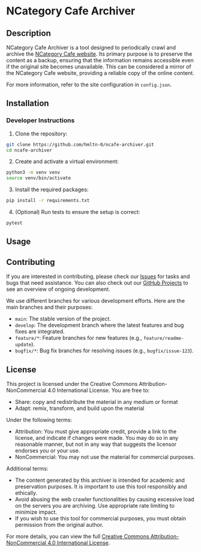 # NCategory Cafe Archiver

## Description

NCategory Cafe Archiver is a tool designed to periodically crawl and archive the [NCategory Cafe website](https://golem.ph.utexas.edu/category/). Its primary purpose is to preserve the content as a backup, ensuring that the information remains accessible even if the original site becomes unavailable. This can be considered a mirror of the NCategory Cafe website, providing a reliable copy of the online content.

For more information, refer to the site configuration in `config.json`.


## Installation

### Developer Instructions

1. Clone the repository:
```sh
git clone https://github.com/hmltn-0/ncafe-archiver.git
cd ncafe-archiver
```

2. Create and activate a virtual environment:
```sh
python3 -m venv venv
source venv/bin/activate
```

3. Install the required packages:
```sh
pip install -r requirements.txt
```

4. (Optional) Run tests to ensure the setup is correct:
```sh
pytest
```

## Usage

## Contributing

If you are interested in contributing, please check our [Issues](https://github.com/hmltn-0/ncafe-archiver/issues) for tasks and bugs that need assistance. You can also check out our [GitHub Projects](https://github.com/hmltn-0/ncafe-archiver/projects) to see an overview of ongoing development.

We use different branches for various development efforts. Here are the main branches and their purposes:

- `main`: The stable version of the project.
- `develop`: The development branch where the latest features and bug fixes are integrated.
- `feature/*`: Feature branches for new features (e.g., `feature/readme-update`).
- `bugfix/*`: Bug fix branches for resolving issues (e.g., `bugfix/issue-123`).

## License

This project is licensed under the Creative Commons Attribution-NonCommercial 4.0 International License. You are free to:

- Share: copy and redistribute the material in any medium or format
- Adapt: remix, transform, and build upon the material

Under the following terms:

- Attribution: You must give appropriate credit, provide a link to the license, and indicate if changes were made. You may do so in any reasonable manner, but not in any way that suggests the licensor endorses you or your use.
- NonCommercial: You may not use the material for commercial purposes.

Additional terms:

- The content generated by this archiver is intended for academic and preservation purposes. It is important to use this tool responsibly and ethically.
- Avoid abusing the web crawler functionalities by causing excessive load on the servers you are archiving. Use appropriate rate limiting to minimize impact.
- If you wish to use this tool for commercial purposes, you must obtain permission from the original author.

For more details, you can view the full [Creative Commons Attribution-NonCommercial 4.0 International License](https://creativecommons.org/licenses/by-nc/4.0/).




